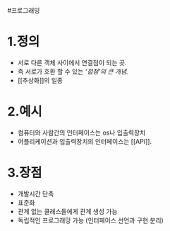 #프로그래밍
# 1.정의
- 서로 다른 객체 사이에서 연결점이 되는 곳. 
- 즉 서로가 호환 할 수 있는 *‘접점’의 큰 개념.*
- [[추상화]]의 일종

# 2.예시
- 컴퓨터와 사람간의 인터페이스는 os나 입출력장치
- 어플리케이션과 입출력장치의 인터페이스는 [[API]]. 

# 3.장점
- 개발시간 단축
- 표준화
- 관계 없는 클래스들에게 관계 생성 가능
- 독립적인 프로그래밍 가능 (인터페이스 선언과 구현 분리)

